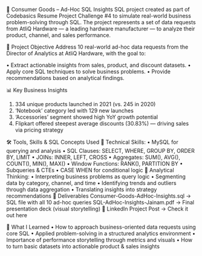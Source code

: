 🧠 Consumer Goods – Ad-Hoc SQL Insights
SQL project created as part of Codebasics Resume Project Challenge #4 to simulate real-world business problem-solving through SQL. The project represents a set of data requests from AtliQ Hardware — a leading hardware manufacturer — to analyze their product, channel, and sales performance.

🎯 Project Objective
Address 10 real-world ad-hoc data requests from the Director of Analytics at AtliQ Hardware, with the goal to:

•	Extract actionable insights from sales, product, and discount datasets.
•	Apply core SQL techniques to solve business problems.
•	Provide recommendations based on analytical findings.

📊 Key Business Insights
1.	334 unique products launched in 2021 (vs. 245 in 2020)
2.	‘Notebook’ category led with 129 new launches
3.	‘Accessories’ segment showed high YoY growth potential
4.	Flipkart offered steepest average discounts (30.83%) — driving sales via pricing strategy

🛠️ Tools, Skills & SQL Concepts Used
📌 Technical Skills:
•	MySQL for querying and analysis
•	SQL Clauses: SELECT, WHERE, GROUP BY, ORDER BY, LIMIT
•	JOINs: INNER, LEFT, CROSS
•	Aggregates: SUM(), AVG(), COUNT(), MIN(), MAX()
•	Window Functions: RANK(), PARTITION BY
•	Subqueries & CTEs
•	CASE WHEN for conditional logic
📌 Analytical Thinking:
•	Interpreting business problems as query logic
•	Segmenting data by category, channel, and time
•	Identifying trends and outliers through data aggregation
•	Translating insights into strategy recommendations
📄 Deliverables
Consumer-Goods-AdHoc-Insights.sql → SQL file with all 10 ad-hoc queries
SQL-AdHoc-Insights-Jainam.pdf → Final presentation deck (visual storytelling)
💬 LinkedIn Project Post → Check it out here

🚀 What I Learned
•	How to approach business-oriented data requests using core SQL
•	Applied problem-solving in a structured analytics environment
•	Importance of performance storytelling through metrics and visuals
•	How to turn basic datasets into actionable product & sales insights
